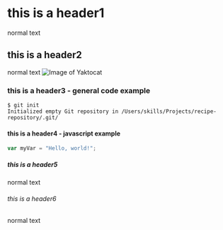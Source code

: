 # this is a header1
normal text
## this is a header2
normal text
![Image of Yaktocat](https://octodex.github.com/images/yaktocat.png)
### this is a header3 - general code example
```
$ git init
Initialized empty Git repository in /Users/skills/Projects/recipe-repository/.git/
```
#### this is a header4 - javascript example
``` javascript
var myVar = "Hello, world!";
```
##### this is a header5
normal text
###### this is a header6
normal text
